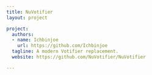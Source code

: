 ```yaml
---
title: NuVotifier
layout: project

project:
  authors:
  - name: Ichbinjoe
    url: https://github.com/Ichbinjoe
  tagline: A modern Votifier replacement.
  website: https://github.com/NuVotifier/NuVotifier

---
```

